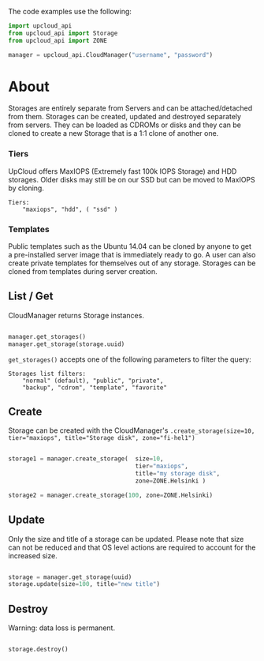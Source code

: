 The code examples use the following:

```python
import upcloud_api
from upcloud_api import Storage
from upcloud_api import ZONE

manager = upcloud_api.CloudManager("username", "password")
```

# About

Storages are entirely separate from Servers and can be attached/detached from them. Storages can be created, updated and destroyed separately from servers. They can be loaded as CDROMs or disks and they can be cloned to create a new Storage that is a 1:1 clone of another one.


### Tiers

UpCloud offers MaxIOPS (Extremely fast 100k IOPS Storage) and HDD storages. Older disks may still be on our SSD but can be moved to MaxIOPS by cloning.

```
Tiers:
	"maxiops", "hdd", ( "ssd" )
```

### Templates

Public templates such as the Ubuntu 14.04 can be cloned by anyone to get a pre-installed server image that is immediately ready to go. A user can also create private templates for themselves out of any storage. Storages can be cloned from templates during server creation.

## List / Get

CloudManager returns Storage instances.

```python

manager.get_storages()
manager.get_storage(storage.uuid)

```

`get_storages()` accepts one of the following parameters to filter the query:
```
Storages list filters:
	"normal" (default), "public", "private",
	"backup", "cdrom", "template", "favorite"
```

## Create

Storage can be created with the CloudManager's `.create_storage(size=10, tier="maxiops", title="Storage disk", zone="fi-hel1")`


```python

storage1 = manager.create_storage(	size=10,
									tier="maxiops",
									title="my storage disk",
									zone=ZONE.Helsinki )

storage2 = manager.create_storage(100, zone=ZONE.Helsinki)

```


## Update

Only the size and title of a storage can be updated. Please note that size can not be reduced and that OS level actions are required to account for the increased size.

```python

storage = manager.get_storage(uuid)
storage.update(size=100, title="new title")

```

## Destroy

Warning: data loss is permanent.

```python

storage.destroy()

```
